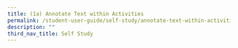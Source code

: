 ```yaml
---
title: (1a) Annotate Text within Activities
permalink: /student-user-guide/self-study/annotate-text-within-activities/
description: ""
third_nav_title: Self Study
---
```

